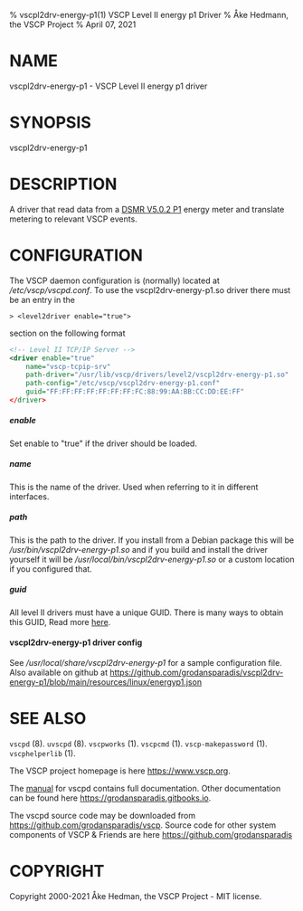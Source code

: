 % vscpl2drv-energy-p1(1) VSCP Level II energy p1 Driver
% Åke Hedmann, the VSCP Project
% April 07, 2021

# NAME

vscpl2drv-energy-p1 - VSCP Level II energy p1 driver

# SYNOPSIS

vscpl2drv-energy-p1

# DESCRIPTION

A driver that read data from a [DSMR V5.0.2 P1](https://www.netbeheernederland.nl/_upload/Files/Slimme_meter_15_a727fce1f1.pdf) energy meter and translate metering to relevant VSCP events.

# CONFIGURATION

The VSCP daemon configuration is (normally) located at */etc/vscp/vscpd.conf*. To use the vscpl2drv-energy-p1.so driver there must be an entry in the

```
> <level2driver enable="true">
```

section on the following format

```xml
<!-- Level II TCP/IP Server -->
<driver enable="true"
    name="vscp-tcpip-srv"
    path-driver="/usr/lib/vscp/drivers/level2/vscpl2drv-energy-p1.so"
    path-config="/etc/vscp/vscpl2drv-energy-p1.conf"
    guid="FF:FF:FF:FF:FF:FF:FF:FC:88:99:AA:BB:CC:DD:EE:FF"
</driver>
```

##### enable
Set enable to "true" if the driver should be loaded.

##### name
This is the name of the driver. Used when referring to it in different interfaces.

##### path
This is the path to the driver. If you install from a Debian package this will be */usr/bin/vscpl2drv-energy-p1.so* and if you build and install the driver yourself it will be */usr/local/bin/vscpl2drv-energy-p1.so* or a custom location if you configured that.

##### guid
All level II drivers must have a unique GUID. There is many ways to obtain this GUID, Read more [here](https://grodansparadis.gitbooks.io/the-vscp-specification/vscp_globally_unique_identifiers.html).

#### vscpl2drv-energy-p1 driver config

See _/usr/local/share/vscpl2drv-energy-p1_ for a sample configuration file. Also available on github at https://github.com/grodansparadis/vscpl2drv-energy-p1/blob/main/resources/linux/energyp1.json
# SEE ALSO

`vscpd` (8).
`uvscpd` (8).
`vscpworks` (1).
`vscpcmd` (1).
`vscp-makepassword` (1).
`vscphelperlib` (1).

The VSCP project homepage is here <https://www.vscp.org>.

The [manual](https://grodansparadis.gitbooks.io/the-vscp-daemon) for vscpd contains full documentation. Other documentation can be found here <https://grodansparadis.gitbooks.io>.

The vscpd source code may be downloaded from <https://github.com/grodansparadis/vscp>. Source code for other system components of VSCP & Friends are here <https://github.com/grodansparadis>

# COPYRIGHT
Copyright 2000-2021 Åke Hedman, the VSCP Project - MIT license.




